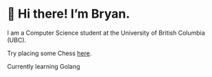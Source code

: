 # 👋 Hi there! I’m Bryan. 

I am a Computer Science student at the University of British Columbia (UBC).

Try placing some Chess [here](https://chess-c486876bf51a.herokuapp.com/).

Currently learning Golang
